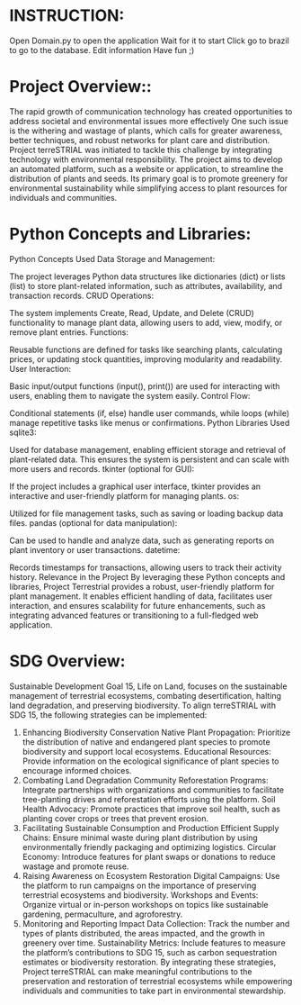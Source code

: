 
# INSTRUCTION:
Open Domain.py to open the application
Wait for it to start
Click go to brazil to go to the database.
Edit information
Have fun ;)

# Project Overview::
The rapid growth of communication technology has created opportunities to address societal and environmental issues more effectively
One such issue is the withering and wastage of plants, which calls for greater awareness, better techniques, and robust networks for plant care and distribution.
Project terreSTRIAL was initiated to tackle this challenge by integrating technology with environmental responsibility. 
The project aims to develop an automated platform, such as a website or application, to streamline the distribution of plants and seeds.
Its primary goal is to promote greenery for environmental sustainability while simplifying access to plant resources for individuals and communities.


# Python Concepts and Libraries:
Python Concepts Used
Data Storage and Management:

The project leverages Python data structures like dictionaries (dict) or lists (list) to store plant-related information, such as attributes, availability, and transaction records.
CRUD Operations:

The system implements Create, Read, Update, and Delete (CRUD) functionality to manage plant data, allowing users to add, view, modify, or remove plant entries.
Functions:

Reusable functions are defined for tasks like searching plants, calculating prices, or updating stock quantities, improving modularity and readability.
User Interaction:

Basic input/output functions (input(), print()) are used for interacting with users, enabling them to navigate the system easily.
Control Flow:

Conditional statements (if, else) handle user commands, while loops (while) manage repetitive tasks like menus or confirmations.
Python Libraries Used
sqlite3:

Used for database management, enabling efficient storage and retrieval of plant-related data. This ensures the system is persistent and can scale with more users and records.
tkinter (optional for GUI):

If the project includes a graphical user interface, tkinter provides an interactive and user-friendly platform for managing plants.
os:

Utilized for file management tasks, such as saving or loading backup data files.
pandas (optional for data manipulation):

Can be used to handle and analyze data, such as generating reports on plant inventory or user transactions.
datetime:

Records timestamps for transactions, allowing users to track their activity history.
Relevance in the Project
By leveraging these Python concepts and libraries, Project Terrestrial provides a robust, user-friendly platform for plant management. It enables efficient handling of data, facilitates user interaction, and ensures scalability for future enhancements, such as integrating advanced features or transitioning to a full-fledged web application.


# SDG Overview: 
Sustainable Development Goal 15, Life on Land, focuses on the sustainable management of terrestrial ecosystems, combating desertification, halting land degradation, and preserving biodiversity. To align terreSTRIAL with SDG 15, the following strategies can be implemented:

1. Enhancing Biodiversity Conservation
Native Plant Propagation: Prioritize the distribution of native and endangered plant species to promote biodiversity and support local ecosystems.
Educational Resources: Provide information on the ecological significance of plant species to encourage informed choices.
2. Combating Land Degradation
Community Reforestation Programs: Integrate partnerships with organizations and communities to facilitate tree-planting drives and reforestation efforts using the platform.
Soil Health Advocacy: Promote practices that improve soil health, such as planting cover crops or trees that prevent erosion.
3. Facilitating Sustainable Consumption and Production
Efficient Supply Chains: Ensure minimal waste during plant distribution by using environmentally friendly packaging and optimizing logistics.
Circular Economy: Introduce features for plant swaps or donations to reduce wastage and promote reuse.
4. Raising Awareness on Ecosystem Restoration
Digital Campaigns: Use the platform to run campaigns on the importance of preserving terrestrial ecosystems and biodiversity.
Workshops and Events: Organize virtual or in-person workshops on topics like sustainable gardening, permaculture, and agroforestry.
5. Monitoring and Reporting Impact
Data Collection: Track the number and types of plants distributed, the areas impacted, and the growth in greenery over time.
Sustainability Metrics: Include features to measure the platform’s contributions to SDG 15, such as carbon sequestration estimates or biodiversity restoration.
By integrating these strategies, Project terreSTRIAL can make meaningful contributions to the preservation and restoration of terrestrial ecosystems while empowering individuals and communities to take part in environmental stewardship.
